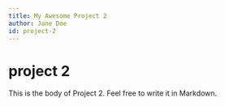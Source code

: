 ```yaml
---
title: My Awesome Project 2
author: Jane Doe
id: project-2
---
```


# project 2
This is the body of Project 2. Feel free to write it in Markdown.
